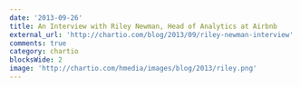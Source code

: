 ```yaml
---
date: '2013-09-26'
title: An Interview with Riley Newman, Head of Analytics at Airbnb
external_url: 'http://chartio.com/blog/2013/09/riley-newman-interview'
comments: true
category: chartio
blocksWide: 2
image: 'http://chartio.com/hmedia/images/blog/2013/riley.png'
---
```


